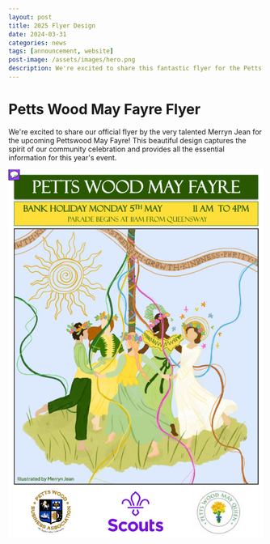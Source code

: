 ```yaml
---
layout: post
title: 2025 Flyer Design
date: 2024-03-31
categories: news
tags: [announcement, website]
post-image: /assets/images/hero.png
description: We're excited to share this fantastic flyer for the Petts Wood May Fayre by the very talented Merryn Jean.
---
```


# Petts Wood May Fayre Flyer

We're excited to share our official flyer by the very talented Merryn Jean for the upcoming Pettswood May Fayre! This beautiful design captures the spirit of our community celebration and provides all the essential information for this year's event.

<div class="has-text-centered">
    <img src="/assets/images/mayfair-flyer.jpg" alt="May Fayre Flyer">
</div> 